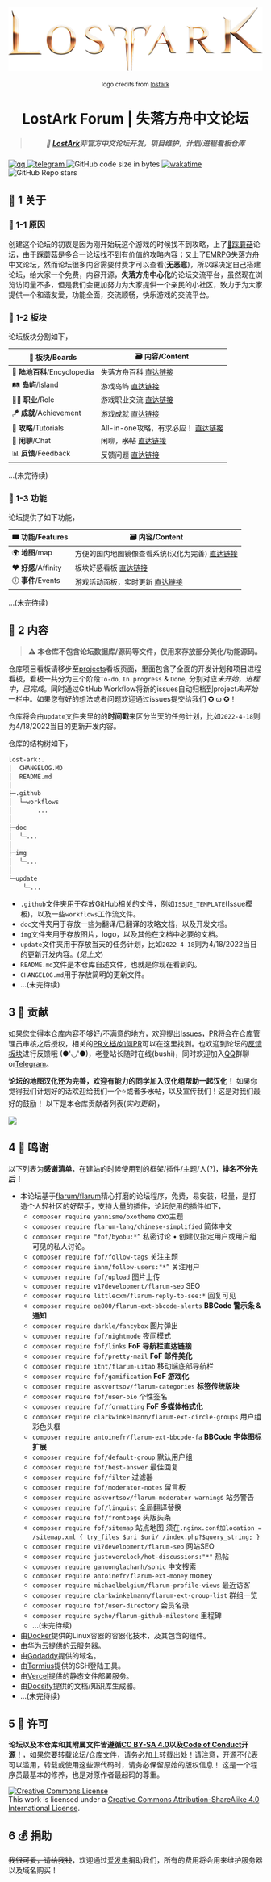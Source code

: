 <img src="img/lostark.png"></img>
<p align="center"><small>logo credits from <a href="https://www.playlostark.com/en-us">lostark</a></small></p>

<h1 align="center">LostArk Forum | 失落方舟中文论坛</h1>

<h5 align="center"><blockquote><b>🎐 <a href="https://lost-ark.top/">LostArk</a>非官方中文论坛开发，项目维护，计划/进程看板仓库</b></blockquote></h5>

<p algin="center">
<a href="https://jq.qq.com/?_wv=1027&k=2TwskxJr">
    <img src="https://img.shields.io/badge/chat-875785029-red?style=plastic&logo=tencent-qq" alt="qq"></img>
</a>
<a href="https://t.me/awesomeLostArk">
    <img src="https://img.shields.io/badge/chat-telegram-blue?style=plastic&logo=telegram" alt="telegram"></img>
</a>
<img alt="GitHub code size in bytes" src="https://img.shields.io/github/languages/code-size/white-windmills/lostark-forum?logo=github&style=plastic">
<a href="https://wakatime.com/badge/user/0fcd442a-865e-46f3-a0dd-ed1aa418da6b/project/98308af8-a89f-4d65-a7aa-7d9382818316">
    <img src="https://wakatime.com/badge/user/0fcd442a-865e-46f3-a0dd-ed1aa418da6b/project/98308af8-a89f-4d65-a7aa-7d9382818316.svg" alt="wakatime"></img>
</a>
<img alt="GitHub Repo stars" src="https://img.shields.io/github/stars/white-windmills/lostark-forum?label=gitub&style=social" alt="github star">
</p>

## 🛒 1 关于

### 🔆 1-1 原因
创建这个论坛的初衷是因为刚开始玩这个游戏的时候找不到攻略，上了[🍄踩蘑菇](https://www.caimogu.cc/)论坛，由于踩蘑菇是多合一论坛找不到有价值的攻略内容；又上了[EMRPG](http://emrpg.com/)失落方舟中文论坛，然而论坛很多内容需要付费才可以查看(**无恶意**)，所以踩决定自己搭建论坛，给大家一个免费，内容开源，**失落方舟中心化**的论坛交流平台，虽然现在浏览访问量不多，但是我们会更加努力为大家提供一个亲民的小社区，致力于为大家提供一个和谐友爱，功能全面，交流顺畅，快乐游戏的交流平台。

### 🍱 1-2 板块

论坛板块分割如下，

| 🧩 板块/Boards               | 🗃 内容/Content                                               |
| --------------------------- | ------------------------------------------------------------ |
| 🧶 **陆地百科**/Encyclopedia | 失落方舟百科 [直达链接](https://lost-ark.top/t/land)             |
| 🛤 **岛屿**/Island           | 游戏岛屿    [直达链接](https://lost-ark.top/t/island)        |
| 👨‍🎓 **职业**/Role            | 游戏职业交流 [直达链接](https://lost-ark.top/t/job)          |
| 🪁 **成就**/Achievement      | 游戏成就    [直达链接](https://lost-ark.top/t/achi)          |
| 📖 **攻略**/Tutorials        | All-in-one攻略，有求必应！ [直达链接](https://lost-ark.top/t/strategy) |
| 💬 **闲聊**/Chat             | 闲聊，~~水帖~~  [直达链接](https://lost-ark.top/t/chat)      |
| 📊 **反馈**/Feedback         | 反馈问题      [直达链接](https://lost-ark.top/t/feedback)    |

...(未完待续)

### 🥽 1-3 功能

论坛提供了如下功能，

| 🎟 功能/Features     | 🗃 内容/Content                                               |
| ------------------- | ------------------------------------------------------------ |
| 🌍 **地图**/map      | 方便的国内地图镜像查看系统(汉化为完善) [直达链接](https://lost-ark.top/map/) |
| ❤ **好感**/Affinity | 板块好感看板       [直达链接](https://lost-ark.top/affinity/)    |
| 🕕 **事件**/Events   | 游戏活动面板，实时更新      [直达链接](https://timer.lost-ark.top/zh/alarms) |

...(未完待续)

## 🧵 2 内容

> **⚠ 本仓库不包含论坛数据库/源码等文件，仅用来存放部分美化/功能源码。**

仓库项目看板请移步至[projects](https://github.com/white-windmills/lostark-forum/projects)看板页面，里面包含了全面的开发计划和项目进程看板，看板一共分为三个阶段`To-do`, `In progress` & `Done`, 分别对应*未开始*，*进程中*，*已完成*。同时通过GitHub Workflow将新的issues自动归档到project*未开始*一栏中。如果您有好的想法或者问题欢迎通过issues提交给我们 ✪ ω ✪！

仓库将会由`update`文件夹里的的**时间戳**来区分当天的任务计划，比如`2022-4-18`则为4/18/2022当日的更新开发内容。

仓库的结构树如下，

```bash
lost-ark:.
│  CHANGELOG.MD
│  README.md
│
├─.github
│  └─workflows
│       ...
│
├─doc
│  └─...
│
├─img
│  └─...
│
└─update
    └─...
```

- `.github`文件夹用于存放GitHub相关的文件，例如`ISSUE_TEMPLATE`(Issue模板)，以及一些`workflows`工作流文件。
- `doc`文件夹用于存放一些为翻译/已翻译的攻略文档，以及开发文档。
- `img`文件夹用于存放图片，logo，以及其他在文档中必要的文档。
- `update`文件夹用于存放当天的任务计划，比如`2022-4-18`则为4/18/2022当日的更新开发内容。(*见上文*)
- `README.md`文件是本仓库自述文件，也就是你现在看到的。
- `CHANGELOG.md`用于存放简明的更新文件。
- ...(未完待续)

## 3 🧸 贡献

如果您觉得本仓库内容不够好/不满意的地方，欢迎提出[Issues](https://github.com/white-windmills/lostark-forum/issues)，[PR](https://github.com/white-windmills/lostark-forum/pulls)将会在仓库管理员审核之后授权，相关的[PR文档/如何PR](https://docs.github.com/en/pull-requests)可以在这里找到。也欢迎到论坛的[反馈板块](https://lost-ark.top/t/feedback)进行反馈哦 (●'◡'●)，~~老登站长随时在线~~(bushi)，同时欢迎加入[QQ](https://img.shields.io/badge/chat-telegram-blue?style=plastic&logo=telegram)群聊or[Telegram](https://t.me/awesomeLostArk)。

**论坛的地图汉化还为完善，欢迎有能力的同学加入汉化组帮助一起汉化！** 如果你觉得我们计划好的话欢迎给我们一个⭐或者~~多水帖~~，以及宣传我们！这是对我们最好的鼓励！
以下是本仓库贡献者列表(*实时更新*)，

<a href="https://github.com/white-windmills/lostark-forum/graphs/contributors">
  <img align="center" src="https://contrib.rocks/image?repo=white-windmills/lostark-forum" />
</a>

## 4 💌 鸣谢

以下列表为**感谢清单**，在建站的时候使用到的框架/插件/主题/人(?)，**排名不分先后！**

- 本论坛基于[flarum/flarum](https://github.com/flarum/flarum)精心打磨的论坛程序，免费，易安装，轻量，是打造个人轻社区的好帮手，支持大量的插件，论坛使用的插件如下，
  - `composer require yannisme/oxotheme`  oxo主题
  - `composer require flarum-lang/chinese-simplified` 简体中文 
  - `composer require "fof/byobu:*”` 私密讨论 • 创建仅指定用户或用户组可见的私人讨论。
  - `composer require fof/follow-tags` 关注主题
  - `composer require ianm/follow-users:"*”` 关注用户
  - `composer require fof/upload` 图片上传
  - `composer require v17development/flarum-seo` SEO
  - `composer require littlecxm/flarum-reply-to-see:*` 回复可见
  - `composer require oe800/flarum-ext-bbcode-alerts` **BBCode 警示条 & 通知**
  - `composer require darkle/fancybox` 图片弹出
  - `composer require fof/nightmode` 夜间模式
  - `composer require fof/links` ****FoF 导航栏直达链接****
  - `composer require fof/pretty-mail` ****FoF 邮件美化****
  - `composer require itnt/flarum-uitab` 移动端底部导航栏
  - `composer require fof/gamification` ****FoF 游戏化****
  - `composer require askvortsov/flarum-categories` ****标签传统版块****
  - `composer require fof/user-bio` 个性签名
  - `composer require fof/formatting` **FoF 多媒体格式化**
  - `composer require clarkwinkelmann/flarum-ext-circle-groups` 用户组彩色头框
  - `composer require antoinefr/flarum-ext-bbcode-fa` ****BBCode 字体图标扩展****
  - `composer require fof/default-group` 默认用户组
  - `composer require fof/best-answer` 最佳回复
  - `composer require fof/filter` 过滤器
  - `composer require fof/moderator-notes` 留言板
  - `composer require askvortsov/flarum-moderator-warning`s 站务警告
  - `composer require fof/linguist` 全局翻译替换
  - `composer require fof/frontpage` 头版头条
  - `composer require fof/sitemap` 站点地图 须在`.nginx.conf加location = /sitemap.xml { try_files $uri $uri/ /index.php?$query_string; }`
  - `composer require v17development/flarum-seo` 网站SEO
  - `composer require justoverclock/hot-discussions:"*"` 热帖
  - `composer require ganuonglachanh/sonic` 中文搜索
  - `composer require antoinefr/flarum-ext-money` money
  - `composer require michaelbelgium/flarum-profile-views` 最近访客
  - `composer require clarkwinkelmann/flarum-ext-group-list` 群组一览
  - `composer require fof/user-directory` 会员名录
  - `composer require sycho/flarum-github-milestone` 里程碑
  - ...(未完待续)
- 由[Docker](https://github.com/docker)提供的Linux容器的容器化技术，及其包含的组件。
- 由[华为云](https://www.huaweicloud.com/)提供的云服务器。
- 由[Godaddy](https://www.godaddy.com/zh-sg/zh)提供的域名。
- 由[Termius](https://termius.com/)提供的SSH登陆工具。
- 由[Vercel](https://vercel.com/)提供的静态文件部署服务。
- 由[Docsify](https://docsify.js.org)提供的文档/知识库生成器。
- ...(未完待续)

## 5 📝 许可
**论坛以及本仓库和其附属文件皆遵循[CC BY-SA 4.0](https://creativecommons.org/licenses/by-sa/4.0/deed.zh)以及[Code of Conduct](https://github.com/white-windmills/lostark-forum/blob/master/CODE_OF_CONDUCT.md)开源！**，如果您要转载论坛/仓库文件，请务必加上转载出处！请注意，开源不代表可以滥用，转载或使用这些源代码时，请务必保留原始的版权信息！ 这是一个程序员最基本的修养，也是对原作者最起码的尊重。

<a rel="license" href="http://creativecommons.org/licenses/by-sa/4.0/"><img alt="Creative Commons License" style="border-width:0" src="https://i.creativecommons.org/l/by-sa/4.0/88x31.png" /></a><br />This work is licensed under a <a rel="license" href="http://creativecommons.org/licenses/by-sa/4.0/">Creative Commons Attribution-ShareAlike 4.0 International License</a>.

## 6 💰 捐助

~~我很可爱，请给我钱~~，欢迎通过[爱发电]()捐助我们，所有的费用将会用来维护服务器以及域名购买！
